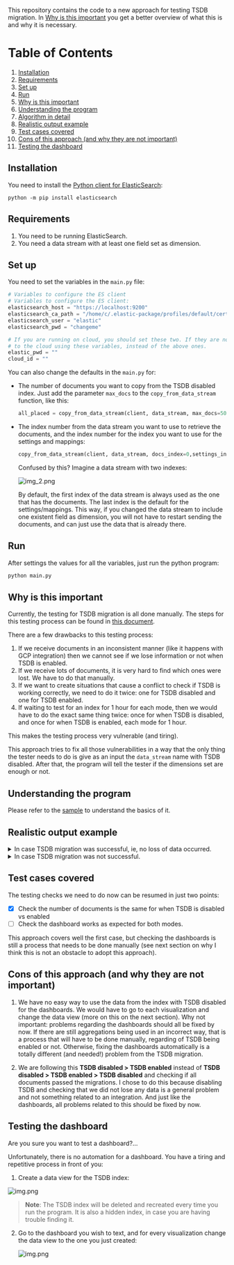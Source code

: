 This repository contains the code to a new approach for testing
TSDB migration. In [Why is this important](#Why-is-this-important) you
get a better overview of what this is and why it is necessary.

# Table of Contents
1. [Installation](#Installation)
2. [Requirements](#Requirements)
3. [Set up](#Set-up)
4. [Run](#Run)
5. [Why is this important](#Why-is-this-important)
6. [Understanding the program](#Understanding-the-program)
7. [Algorithm in detail](#Algorithm-in-detail)
8. [Realistic output example](#Realistic-output-example)
9. [Test cases covered](#Test-cases-covered)
10. [Cons of this approach (and why they are not important)](#Cons-of-this-approach-and-why-they-are-not-important)
11. [Testing the dashboard](#Testing-the-dashboard)


## Installation

You need to install the [Python client for ElasticSearch](https://www.elastic.co/guide/en/elasticsearch/client/python-api/current/installation.html):
```console
python -m pip install elasticsearch
```

## Requirements

1. You need to be running ElasticSearch.
2. You need a data stream with at least one field set as dimension.


## Set up

You need to set the variables in the `main.py` file:

```python
# Variables to configure the ES client
# Variables to configure the ES client:
elasticsearch_host = "https://localhost:9200"
elasticsearch_ca_path = "/home/c/.elastic-package/profiles/default/certs/elasticsearch/ca-cert.pem"
elasticsearch_user = "elastic"
elasticsearch_pwd = "changeme"

# If you are running on cloud, you should set these two. If they are not empty, then the client will connect
# to the cloud using these variables, instead of the above ones.
elastic_pwd = ""
cloud_id = ""
```

You can also change the defaults in the `main.py` for:
- The number of documents you want to copy from the TSDB disabled index. Just add
 the parameter `max_docs` to the `copy_from_data_stream` function, like this:
   ```python
   all_placed = copy_from_data_stream(client, data_stream, max_docs=5000)
   ```
- The index number from the data stream you want to use to retrieve the documents,
and the index number for the index you want to use for the settings and mappings:
   ```python
   copy_from_data_stream(client, data_stream, docs_index=0,settings_index=1)
   ```
  
   Confused by this? Imagine a data stream with two indexes:

   ![img_2.png](images/img_2.png)

   By default, the first index of the data stream is always used as the one
   that has the documents. The last index is the default for the settings/mappings.
   This way, if you changed the data stream to include one existent field as dimension,
   you will not have to restart sending the documents, and can just use the data
   that is already there.

## Run

After settings the values for all the variables, just run the python program:

```python
python main.py
```

## Why is this important

Currently, the testing for TSDB migration is all done manually.
The steps for this testing process can be found in [this document](https://docs.google.com/document/d/1l-PCY9zHQ0TTyQuCSbf5qKUvxV7lpfMybY0APMJweRI/edit#heading=h.qrq8p339p7it).

There are a few drawbacks to this testing process:
1. If we receive documents in an inconsistent manner (like it happens with GCP integration) then we cannot see if we
lose information or not when TSDB is enabled.
2. If we receive lots of documents, it is very hard to find which ones were lost. We have to do that manually.
3. If we want to create situations that cause a conflict to check if TSDB is working correctly, we need to do it twice: one for TSDB disabled and one for TSDB enabled.
4. If waiting to test for an index for 1 hour for each mode, then we would have to do the exact same thing twice:
once for when TSDB is disabled, and once for when TSDB is enabled, each mode for 1 hour.


This makes the testing process very vulnerable (and tiring).

This approach tries to fix all those vulnerabilities in a way that the only thing
the tester needs to do is give as an input the `data_stream` name with TSDB disabled.
After that, the program will tell the tester if the dimensions set are enough or not.


## Understanding the program

Please refer to the [sample](sample/README.md) to understand the basics of it.

## Realistic output example

<details>
<summary>
In case TSDB migration was successful, ie, no loss of data occurred.
</summary>

```console
You're testing with version 8.8.0-SNAPSHOT.

Using data stream metrics-elasticsearch.stack_monitoring.index_recovery-default to create new TSDB index tsdb-index-enabled...
	The index .ds-metrics-elasticsearch.stack_monitoring.index_recovery-default-2023.06.20-000001 will be used as the standard index for the mappings/settings.
	The time series fields for the TSDB index are: 
		- dimension:
			- agent.id
			- elasticsearch.index.name
			- elasticsearch.index.recovery.id
			- host.name
			- service.address
		- routing_path:
			- agent.id
			- elasticsearch.index.name
			- host.name
			- service.address

Creating index tsdb-index-enabled...
	Index tsdb-index-enabled exists and will be deleted.
Index tsdb-index-enabled successfully created.

Copying documents from .ds-metrics-elasticsearch.stack_monitoring.index_recovery-default-2023.06.20-000001 to tsdb-index-enabled...
All 40 documents taken from index .ds-metrics-elasticsearch.stack_monitoring.index_recovery-default-2023.06.20-000001 were successfully placed to index tsdb-index-enabled.
```
</details>

<details>
<summary>
In case TSDB migration was not successful.
</summary>

```console
You're testing with version 8.8.0-SNAPSHOT.

Using data stream metrics-elasticsearch.stack_monitoring.index_recovery-default to create new TSDB index tsdb-index-enabled...
	The index .ds-metrics-elasticsearch.stack_monitoring.index_recovery-default-2023.06.20-000003 will be used as the standard index for the mappings/settings.
	The time series fields for the TSDB index are: 
		- dimension:
			- agent.id
			- elasticsearch.index.name
			- host.name
			- service.address
		- routing_path:
			- agent.id
			- elasticsearch.index.name
			- host.name
			- service.address

Creating index tsdb-index-enabled...
	Index tsdb-index-enabled exists and will be deleted.
Index tsdb-index-enabled successfully created.

Copying documents from .ds-metrics-elasticsearch.stack_monitoring.index_recovery-default-2023.06.20-000001 to tsdb-index-enabled...
WARNING: Out of 40 documents from the index .ds-metrics-elasticsearch.stack_monitoring.index_recovery-default-2023.06.20-000001, 18 of them were discarded.

Index for the overwritten documents will be created...
Creating index tsdb-overwritten-docs...
	Index tsdb-overwritten-docs exists and will be deleted.
Index tsdb-overwritten-docs successfully created.

The timestamp and dimensions of the first 10 overwritten documents are:
- Timestamp 2023-06-20T08:16:02.213Z:
	agent.id = ef1c22aa-7ff8-4391-9bcb-9d56d5587d20
	elasticsearch.index.name = another-split-index
	host.name = kind-control-plane
	service.address = https://test-es-1.es.us-central1.gcp.cloud.es.io:9243
- Timestamp 2023-06-20T08:15:52.212Z:
	agent.id = ef1c22aa-7ff8-4391-9bcb-9d56d5587d20
	elasticsearch.index.name = another-split-index
	host.name = kind-control-plane
	service.address = https://test-es-1.es.us-central1.gcp.cloud.es.io:9243
- Timestamp 2023-06-20T08:15:42.212Z:
	agent.id = ef1c22aa-7ff8-4391-9bcb-9d56d5587d20
	elasticsearch.index.name = another-split-index
	host.name = kind-control-plane
	service.address = https://test-es-1.es.us-central1.gcp.cloud.es.io:9243
- Timestamp 2023-06-20T08:15:32.212Z:
	agent.id = ef1c22aa-7ff8-4391-9bcb-9d56d5587d20
	elasticsearch.index.name = another-split-index
	host.name = kind-control-plane
	service.address = https://test-es-1.es.us-central1.gcp.cloud.es.io:9243
- Timestamp 2023-06-20T08:15:12.211Z:
	agent.id = ef1c22aa-7ff8-4391-9bcb-9d56d5587d20
	elasticsearch.index.name = another-split-index
	host.name = kind-control-plane
	service.address = https://test-es-1.es.us-central1.gcp.cloud.es.io:9243
- Timestamp 2023-06-20T08:15:02.211Z:
	agent.id = ef1c22aa-7ff8-4391-9bcb-9d56d5587d20
	elasticsearch.index.name = another-split-index
	host.name = kind-control-plane
	service.address = https://test-es-1.es.us-central1.gcp.cloud.es.io:9243
- Timestamp 2023-06-20T08:14:52.210Z:
	agent.id = ef1c22aa-7ff8-4391-9bcb-9d56d5587d20
	elasticsearch.index.name = another-split-index
	host.name = kind-control-plane
	service.address = https://test-es-1.es.us-central1.gcp.cloud.es.io:9243
- Timestamp 2023-06-20T08:17:32.216Z:
	agent.id = ef1c22aa-7ff8-4391-9bcb-9d56d5587d20
	elasticsearch.index.name = split-my-index-000001
	host.name = kind-control-plane
	service.address = https://test-es-1.es.us-central1.gcp.cloud.es.io:9243
- Timestamp 2023-06-20T08:17:22.216Z:
	agent.id = ef1c22aa-7ff8-4391-9bcb-9d56d5587d20
	elasticsearch.index.name = split-my-index-000001
	host.name = kind-control-plane
	service.address = https://test-es-1.es.us-central1.gcp.cloud.es.io:9243
- Timestamp 2023-06-20T08:17:02.215Z:
	agent.id = ef1c22aa-7ff8-4391-9bcb-9d56d5587d20
	elasticsearch.index.name = split-my-index-000001
	host.name = kind-control-plane
	service.address = https://test-es-1.es.us-central1.gcp.cloud.es.io:9243
```

</details>




## Test cases covered

The testing checks we need to do now can be resumed in just two points:

- [x] Check the number of documents is the same for when TSDB is disabled vs enabled
- [ ] Check the dashboard works as expected for both modes.

This approach covers well the first case, but checking the dashboards is still
a process that needs to be done manually (see next section on why I think this
is not an obstacle to adopt this approach).


## Cons of this approach (and why they are not important)

1. We have no easy way to use the data from the index with TSDB disabled for
the dashboards. We would have to go to each visualization and change the data view
(more on this on the next section).
Why not important: problems regarding the dashboards should all be fixed by now.
If there are still aggregations being used in an incorrect way, that is a process
that will have to be done manually, regarding of TSDB being enabled or not. Otherwise,
fixing the dashboards automatically is a totally different (and needed!) problem
from the TSDB migration.

2. We are following this **TSDB disabled > TSDB enabled** instead of
**TSDB disabled > TSDB enabled > TSDB disabled** and checking if all documents
passed the migrations. I chose to do this because disabling TSDB and checking
that we did not lose any data is a general problem and not something related
to an integration. And just like the dashboards, all problems related to this
should be fixed by now.


## Testing the dashboard

Are you sure you want to test a dashboard?...

Unfortunately, there is no automation for a dashboard.
You have a tiring and repetitive process in front of you:

1. Create a data view for the TSDB index:

  ![img.png](images/img_3.png)

> **Note**: The TSDB index will be deleted and recreated every time you
> run the program. It is also a hidden index, in case you are having
> trouble finding it.


2. Go to the dashboard you wish to text, and for every visualization
change the data view to the one you just created:

   ![img.png](images/img_1.png)